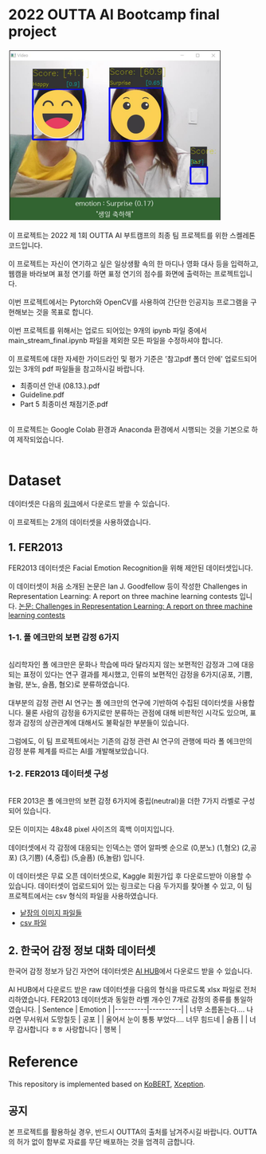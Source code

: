 # 2022 OUTTA AI Bootcamp final project
![AI coaching for facial expression](./AIcoaching.PNG)

이 프로젝트는 2022 제 1회 OUTTA AI 부트캠프의 최종 팀 프로젝트를 위한 스켈레톤 코드입니다.<br>
<br>
이 프로젝트는 자신이 연기하고 싶은 일상생활 속의 한 마디나 영화 대사 등을 입력하고, 웹캠을 바라보며 표정 연기를 하면 표정 연기의 점수를 화면에 출력하는 프로젝트입니다.<br>
<br>
이번 프로젝트에서는 Pytorch와 OpenCV를 사용하여 간단한 인공지능 프로그램을 구현해보는 것을 목표로 합니다.<br>
<br>
이번 프로젝트를 위해서는 업로드 되어있는 9개의 ipynb 파일 중에서 main_stream_final.ipynb 파일을 제외한 모든 파일을 수정하셔야 합니다.<br>
<br>
이 프로젝트에 대한 자세한 가이드라인 및 평가 기준은 '참고pdf 폴더 안에' 업로드되어 있는 3개의 pdf 파일들을 참고하시길 바랍니다.<br>
- 최종미션 안내 (08.13.).pdf<br>
- Guideline.pdf <br>
- Part 5 최종미션 채점기준.pdf <br>
<br>
이 프로젝트는 Google Colab 환경과 Anaconda 환경에서 시행되는 것을 기본으로 하여 제작되었습니다.<br>
<br>

# Dataset
데이터셋은 다음의 [링크](https://drive.google.com/drive/folders/1_QSPldD9hAnZNykS36_AXYRsFE19A8cY?usp=sharing)에서 다운로드 받을 수 있습니다.<br>
<br>
이 프로젝트는 2개의 데이터셋을 사용하였습니다.
## 1. FER2013
FER2013 데이터셋은 Facial Emotion Recognition을 위해 제안된 데이터셋입니다.<br>
<br>
이 데이터셋이 처음 소개된 논문은 Ian J. Goodfellow 등이 작성한 Challenges in Representation Learning: A report on three machine learning contests 입니다. [논문: Challenges in Representation Learning: A report on three machine learning contests](https://paperswithcode.com/paper/challenges-in-representation-learning-a)<br>

### 1-1. 폴 에크만의 보편 감정 6가지
<br>
심리학자인 폴 에크만은 문화나 학습에 따라 달라지지 않는 보편적인 감정과 그에 대응되는 표정이 있다는 연구 결과를 제시했고, 인류의 보편적인 감정을 6가지(공포, 기쁨, 놀람, 분노, 슬픔, 혐오)로 분류하였습니다.<br>
<br>
대부분의 감정 관련 AI 연구는 폴 에크만의 연구에 기반하여 수집된 데이터셋을 사용합니다. 물론 사람의 감정을 6가지로만 분류하는 관점에 대해 비판적인 시각도 있으며, 표정과 감정의 상관관계에 대해서도 불확실한 부분들이 있습니다.<br>
<br>
그럼에도, 이 팀 프로젝트에서는 기존의 감정 관련 AI 연구의 관행에 따라 폴 에크만의 감정 분류 체계를 따르는 AI를 개발해보았습니다.<br>

### 1-2. FER2013 데이터셋 구성
<br>
FER 2013은 폴 에크만의 보편 감정 6가지에 중립(neutral)을 더한 7가지 라벨로 구성되어 있습니다.<br>
<br>
모든 이미지는 48x48 pixel 사이즈의 흑백 이미지입니다.<br>
<br>
데이터셋에서 각 감정에 대응되는 인덱스는 영어 알파벳 순으로 (0,분노) (1,혐오) (2,공포) (3,기쁨) (4,중립) (5,슬픔) (6,놀람) 입니다.<br>
<br>
이 데이터셋은 무료 오픈 데이터셋으로, Kaggle 회원가입 후 다운로드받아 이용할 수 있습니다. 데이터셋이 업로드되어 있는 링크로는 다음 두가지를 찾아볼 수 있고, 이 팀 프로젝트에서는 csv 형식의 파일을 사용하였습니다.

- [낱장의 이미지 파일들](https://www.kaggle.com/datasets/msambare/fer2013)
- [csv 파일](https://www.kaggle.com/datasets/deadskull7/fer2013)

## 2. 한국어 감정 정보 대화 데이터셋

한국어 감정 정보가 담긴 자연어 데이터셋은 [AI HUB](https://aihub.or.kr/aidata/7978)에서 다운로드 받을 수 있습니다.<br>
<br>
AI HUB에서 다운로드 받은 raw 데이터셋을 다음의 형식을 따르도록 xlsx 파일로 전처리하였습니다. FER2013 데이터셋과 동일한 라벨 개수인 7개로 감정의 종류를 통일하였습니다.
| Sentence | Emotion |
|----------|----------|
| 너무 소름돋는다.... 나라면 무서워서 도망칠듯 | 공포 |
| 울어서 눈이 퉁퉁 부었다.... 너무 힘드네 | 슬픔 |
| 너무 감사합니다 ㅎㅎ 사랑합니다 | 행복 |

# Reference
This repository is implemented based on [KoBERT](https://github.com/SKTBrain/KoBERT), [Xception](https://arxiv.org/abs/1610.02357).


## 공지
본 프로젝트를 활용하실 경우, 반드시 OUTTA의 출처를 남겨주시길 바랍니다. OUTTA의 허가 없이 함부로 자료를 무단 배포하는 것을 엄격히 금합니다.
